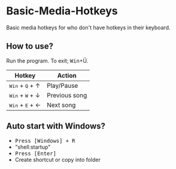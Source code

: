 # Basic-Media-Hotkeys
Basic media hotkeys for who don't have hotkeys in their keyboard.

## How to use?
Run the program. To exit; <kbd>Win</kbd>+</kbd>Ü</kbd>.

| Hotkey | Action |
| ------ | ------ |
| <kbd>Win</kbd> + <kbd>Q</kbd> + &uarr; | Play/Pause |
| <kbd>Win</kbd> + <kbd>W</kbd> + &darr; | Previous song |
| <kbd>Win</kbd> + <kbd>E</kbd> + &larr; | Next song |

## Auto start with Windows?
 * <kbd>Press [Windows] + R</kbd>
 * "shell:startup"
 * <kbd>Press [Enter]</kbd>
 * Create shortcut or copy into folder
